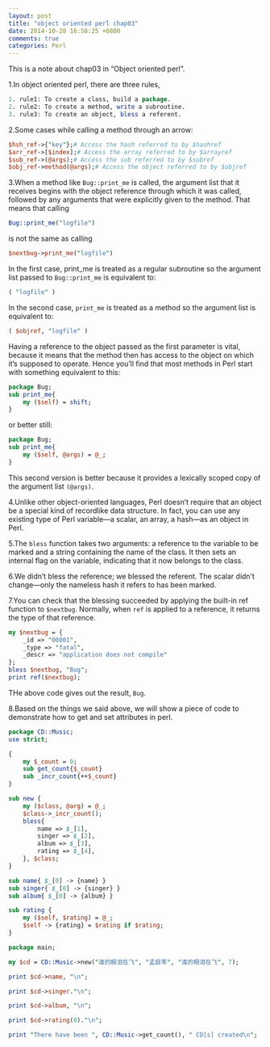 ```yaml
---
layout: post
title: "object oriented perl chap03"
date: 2014-10-28 16:58:25 +0800
comments: true
categories: Perl
---
```

This is a note about chap03 in “Object oriented perl”.  

1.In object oriented perl, there are three rules,

```pl
1. rule1: To create a class, build a package.   
2. rule2: To create a method, write a subroutine.
3. rule3: To create an object, bless a referent.
```    

2.Some cases while calling a method through an arrow:  

```pl
$hsh_ref->{"key"};# Access the hash referred to by $hashref$arr_ref->[$index];# Access the array referred to by $arrayref$sub_ref->(@args);# Access the sub referred to by $subref$obj_ref->method(@args);# Access the object referred to by $objref
```  

3.When a method like ```Bug::print_me``` is called, the argument list that it receives begins with the object reference through which it was called, followed by any arguments that were explicitly given to the method. That means that calling 

```pl
Bug::print_me("logfile")
``` 

is not the same as calling 

```pl
$nextbug->print_me("logfile")
```

In the first case, print_me is treated as a regular subroutine so the argument list passed to ```Bug::print_me``` is equivalent to:

```pl
( "logfile" )
```
In the second case, ```print_me``` is treated as a method so the argument list is equivalent to:   

```pl
( $objref, "logfile" )
``` 

Having a reference to the object passed as the first parameter is vital, because it means that the method then has access to the object on which it’s supposed to operate. Hence you’ll find that most methods in Perl start with something equivalent to this:   

```pl
package Bug;
sub print_me{
	my ($self) = shift;
}
```  

or better still:  

```pl
package Bug;
sub print_me{
	my ($self, @args) = @_;
}
```  
This second version is better because it provides a lexically scoped copy of the argument list ```(@args)```.   

4.Unlike other object-oriented languages, Perl doesn’t require that an object be a special kind of recordlike data structure. In fact, you can use any existing type of Perl variable—a scalar, an array, a hash—as an object in Perl.   

5.The ```bless``` function takes two arguments: a reference to the variable to be marked and a string containing the name of the class. It then sets an internal flag on the variable, indicating that it now belongs to the class.  

6.We didn’t bless the reference; we blessed the referent. The scalar didn’t change—only the nameless hash it refers to has been marked.   

7.You can check that the blessing succeeded by applying the built-in ref function to ```$nextbug```. Normally, when ```ref``` is applied to a reference, it returns the type of that reference.  

```pl
my $nextbug = {
    _id => "00001",
    _type => "fatal",
    _descr => "application does not compile"
};
bless $nextbug, "Bug";
print ref($nextbug);
```

THe above code gives out the result, ```Bug```.   

8.Based on the things we said above, we will show a piece of code to demonstrate how to get and set attributes in perl.

```pl
package CD::Music;
use strict;

{
    my $_count = 0;
    sub get_count{$_count}
    sub _incr_count{++$_count}
}

sub new {
    my ($class, @arg) = @_;
    $class->_incr_count();
    bless{
        name => $_[1],
        singer => $_[2],
        album => $_[3],
        rating => $_[4],
    }, $class;
}

sub name{ $_[0] -> {name} }
sub singer{ $_[0] -> {singer} }
sub album{ $_[0] -> {album} }

sub rating {
    my ($self, $rating) = @_;
    $self -> {rating} = $rating if $rating;
}

package main;

my $cd = CD::Music->new("谁的眼泪在飞", "孟庭苇", "谁的眼泪在飞", 7);

print $cd->name, "\n";

print $cd->singer."\n";

print $cd->album, "\n";

print $cd->rating(8)."\n";

print "There have been ", CD::Music->get_count(), " CD[s] created\n";
```

